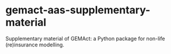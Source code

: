 # gemact-aas-supplementary-material
Supplementary material of GEMAct: a Python package for non-life (re)insurance modelling.
